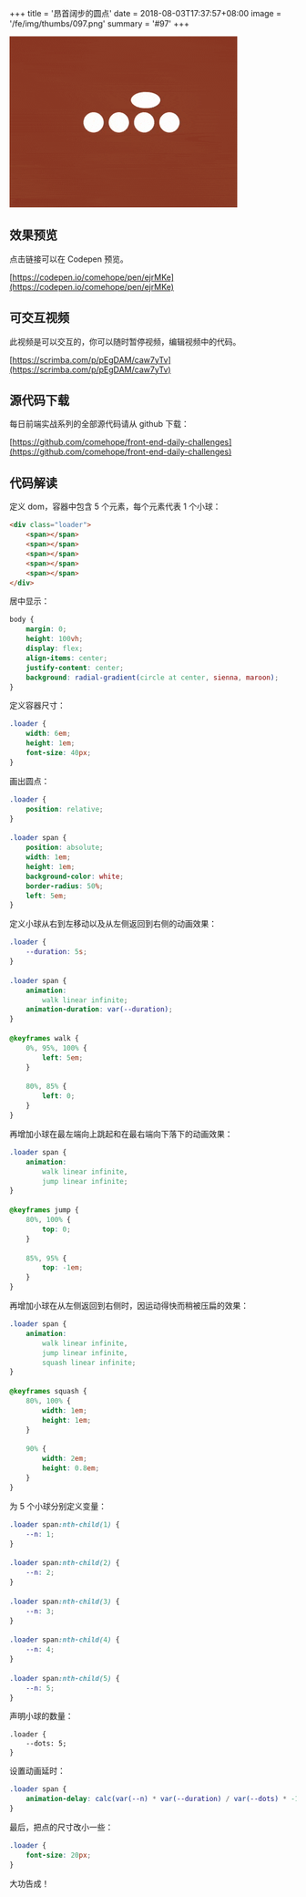+++
title = '昂首阔步的圆点'
date = 2018-08-03T17:37:57+08:00
image = '/fe/img/thumbs/097.png'
summary = '#97'
+++

![](./work.gif)

## 效果预览

点击链接可以在 Codepen 预览。

[https://codepen.io/comehope/pen/ejrMKe](https://codepen.io/comehope/pen/ejrMKe)

## 可交互视频

此视频是可以交互的，你可以随时暂停视频，编辑视频中的代码。

[https://scrimba.com/p/pEgDAM/caw7yTv](https://scrimba.com/p/pEgDAM/caw7yTv)

## 源代码下载

每日前端实战系列的全部源代码请从 github 下载：

[https://github.com/comehope/front-end-daily-challenges](https://github.com/comehope/front-end-daily-challenges)

## 代码解读

定义 dom，容器中包含 5 个元素，每个元素代表 1 个小球：
```html
<div class="loader">
    <span></span>
    <span></span>
    <span></span>
    <span></span>
    <span></span>
</div>
```

居中显示：
```css
body {
    margin: 0;
    height: 100vh;
    display: flex;
    align-items: center;
    justify-content: center;
    background: radial-gradient(circle at center, sienna, maroon);
}
```

定义容器尺寸：
```css
.loader {
    width: 6em;
    height: 1em;
    font-size: 40px;
}
```

画出圆点：
```css
.loader {
    position: relative;
}

.loader span {
    position: absolute;
    width: 1em;
    height: 1em;
    background-color: white;
    border-radius: 50%;
    left: 5em;
}
```

定义小球从右到左移动以及从左侧返回到右侧的动画效果：
```css
.loader {
    --duration: 5s;
}

.loader span {
    animation: 
        walk linear infinite;
    animation-duration: var(--duration);
}

@keyframes walk {
    0%, 95%, 100% {
        left: 5em;
    }

    80%, 85% {
        left: 0;
    }
}
```

再增加小球在最左端向上跳起和在最右端向下落下的动画效果：
```css
.loader span {
    animation: 
        walk linear infinite,
        jump linear infinite;
}

@keyframes jump {
    80%, 100% {
        top: 0;
    }

    85%, 95% {
        top: -1em;
    }
}
```

再增加小球在从左侧返回到右侧时，因运动得快而稍被压扁的效果：
```css
.loader span {
    animation: 
        walk linear infinite,
        jump linear infinite,
        squash linear infinite;
}

@keyframes squash {
    80%, 100% {
        width: 1em;
        height: 1em;
    }

    90% {
        width: 2em;
        height: 0.8em;
    }
}
```

为 5 个小球分别定义变量：
```css
.loader span:nth-child(1) {
    --n: 1;
}

.loader span:nth-child(2) {
    --n: 2;
}

.loader span:nth-child(3) {
    --n: 3;
}

.loader span:nth-child(4) {
    --n: 4;
}

.loader span:nth-child(5) {
    --n: 5;
}
```

声明小球的数量：
```
.loader {
    --dots: 5;
}
```

设置动画延时：
```css
.loader span {
    animation-delay: calc(var(--n) * var(--duration) / var(--dots) * -1);
}
```

最后，把点的尺寸改小一些：
```css
.loader {
    font-size: 20px;
}
```

大功告成！
